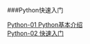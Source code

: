 
###Python快速入门

[Python-01 Python基本介绍](https://github.com/wangkuiwu/python/blob/master/articles/01_intro.md)  
[Python-02 快速入门](https://github.com/wangkuiwu/python/blob/master/articles/02_quick_start.md)  
